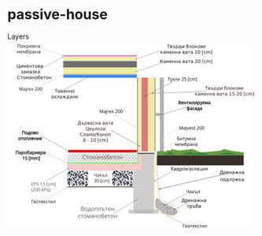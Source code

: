 # passive-house
Layers
![Layers](https://github.com/zlatan/passive-house/blob/8683577a73679be73d86dd7a638104ecc2afc420/layers.png?raw=true)
